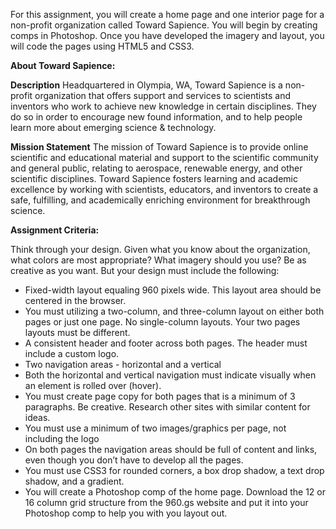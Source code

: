 For this assignment, you will create a home page and one interior page for a non-profit organization called Toward Sapience. 
You will begin by creating comps in Photoshop. Once you have developed the imagery and layout, you will code the pages using HTML5 and CSS3.

**About Toward Sapience:**

**Description**
Headquartered in Olympia, WA, Toward Sapience is a non-profit organization that offers support and services to scientists and inventors who 
work to achieve new knowledge in certain disciplines. They do so in order to encourage new found information, and to help people learn more 
about emerging science & technology.

**Mission Statement**
The mission of Toward Sapience is to provide online scientific and educational material and support to the scientific community and general public, relating to aerospace, renewable energy, and other scientific disciplines. Toward Sapience fosters learning and academic excellence by working with scientists, educators, and inventors to create a safe, fulfilling, and academically enriching environment for breakthrough science.

**Assignment Criteria:**

Think through your design. Given what you know about the organization, what colors are most appropriate? 
What imagery should you use? Be as creative as you want. But your design must include the following:

- Fixed-width layout equaling 960 pixels wide. This layout area should be centered in the browser.
- You must utilizing a two-column, and three-column layout on either both pages or just one page. No single-column layouts. Your two pages layouts must be different.
- A consistent header and footer across both pages. The header must include a custom logo.
- Two navigation areas - horizontal and a vertical
- Both the horizontal and vertical navigation must indicate visually when an element is rolled over (hover).
- You must create page copy for both pages that is a minimum of 3 paragraphs. Be creative. Research other sites with similar content for ideas.
- You must use a minimum of two images/graphics per page, not including the logo
- On both pages the navigation areas should be full of content and links, even though you don’t have to develop all the pages.
- You must use CSS3 for rounded corners, a box drop shadow, a text drop shadow, and a gradient.
- You will create a Photoshop comp of the home page. Download the 12 or 16 column grid structure from the 960.gs website and put it into your Photoshop comp to help you with you layout out.
